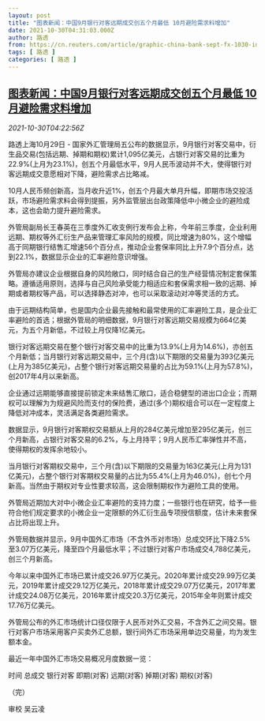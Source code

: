```yaml
---
layout: post
title: "图表新闻：中国9月银行对客远期成交创五个月最低 10月避险需求料增加"
date: 2021-10-30T04:31:03.000Z
author: 路透
from: https://cn.reuters.com/article/graphic-china-bank-sept-fx-1030-idCNKBS2HK03C
tags: [ 路透 ]
categories: [ 路透 ]
---
```

<!--1635568263000-->
[图表新闻：中国9月银行对客远期成交创五个月最低 10月避险需求料增加](https://cn.reuters.com/article/graphic-china-bank-sept-fx-1030-idCNKBS2HK03C)
------

<div>
<div><i>2021-10-30T04:22:56Z</i></div><p>路透上海10月29日 - 国家外汇管理局五公布的数据显示，9月银行对客交易中，衍生品交易(包括远期、掉期和期权)累计1,095亿美元，占银行对客交易的比重为22.9%(上月为23.1%)，创五个月最低水平，9月人民币波动并不大，使得银行对客远期成交意愿相对下降，避险需求占比略减。</p><p>10月人民币频创新高，当月收升近1%，创五个月最大单月升幅，即期市场交投活跃，市场避险需求料会得到提振，另外监管层出台政策降低中小微企业的避险成本，这也会助力提升避险需求。</p><p>外管局副局长王春英在三季度外汇收支例行发布会上称，今年前三季度，企业利用远期、期权等外汇衍生产品来管理汇率风险的规模，同比增速为80%，这个增幅高于同期银行结售汇增速56个百分点，推动企业套保率同比上升7.9个百分点，达到22.1%，数据显示企业的汇率避险意识增强。</p><p>外管局亦建议企业根据自身的风险敞口，同时结合自己的生产经营情况制定套保策略。遵循适用原则，选择与自己风险承受能力相适应和套保需求相一致的远期、掉期或者期权等产品，可以选择静态对冲，也可以采取滚动对冲等灵活的方式。</p><p>由于远期结构简单，也是国内企业最先接触和最常使用的汇率避险工具，是企业汇率避险的首选；根据外管局的明细数据，9月银行对客远期交易规模为664亿美元，为五个月新低，不过较上月仅降1亿美元。</p><p>银行对客远期交易在整个银行对客交易中的比重为13.9%(上月为14.6%)，亦创五个月新低；当月银行对客远期交易中，三个月(含)以下期限的交易量为393亿美元(上月为385亿美元)，占整个银行对客远期交易量的占比为59.1%(上月为57.8%)，创2017年4月以来新高。</p><p>企业通过远期能够直接提前锁定未来结售汇敞口，适合稳健型的进出口企业；而期权可以理解为为规避风险而支付的保险费，通过(多个)期权组合可以在一定程度上降低对冲成本，灵活满足各类避险需求。</p><p>数据显示，9月银行对客期权交易额从上月的284亿美元增加至295亿美元，创三个月新高，占银行对客交易的6.2%，与上月持平；9月人民币汇率弹性并不高，使得期权的发挥余地较小。</p><p>当月银行对客期权交易中，三个月(含)以下期限的交易量为163亿美元(上月为131亿美元)，占整个银行对客期权交易量的占比为55.4%(上月为46.0%)，创七个月新高。当然由于期权对专业性要求较高，这会限制期权作为避险工具的使用。</p><p>外管局近期加大对中小微企业汇率避险的支持力度；一些银行也在研究，给予一些符合他们规定要求的小微企业一定限额的外汇衍生品专项授信额度，估计未来套保占比将出现上升。</p><p>外管局数据并显示，9月中国外汇市场（不含外币对市场）总成交环比下降2.5%至3.07万亿美元，降至四个月最低水平；不过银行对客户市场成交4,788亿美元，创三个月新高。</p><p>今年以来中国外汇市场已累计成交26.97万亿美元。2020年累计成交29.99万亿美元，2019年累计成交29.12万亿美元，2018年累计成交29.07万亿美元，2017年累计成交24.08万亿美元，2016年累计成交20.3万亿美元，2015年全年则累计成交17.76万亿美元。</p><p>外管局公布的外汇市场统计口径仅限于人民币对外汇交易，不含外汇之间交易。银行对客户市场采用客户买卖外汇总额，银行间外汇市场采用单边交易量，均为发生额本金。</p><p>最近一年中国外汇市场交易概况月度数据一览：</p><p>时间 总成交 银行对客 即期(对客) 远期(对客) 掉期(对客) 期权(对客)</p><p>（完）</p><p>审校 吴云凌</p>
</div>
